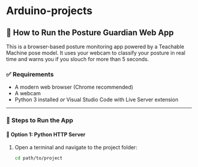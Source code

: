 # Arduino-projects
## 🧭 How to Run the Posture Guardian Web App

This is a browser-based posture monitoring app powered by a Teachable Machine pose model. It uses your webcam to classify your posture in real time and warns you if you slouch for more than 5 seconds.

### ✅ Requirements
- A modern web browser (Chrome recommended)
- A webcam
- Python 3 installed _or_ Visual Studio Code with Live Server extension

---

### 🚀 Steps to Run the App

#### 🔹 Option 1: Python HTTP Server

1. Open a terminal and navigate to the project folder:
   ```bash
   cd path/to/project
